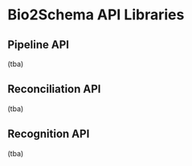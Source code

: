 # Bio2Schema API Libraries

## Pipeline API

(tba)

## Reconciliation API

(tba)

## Recognition API

(tba)